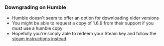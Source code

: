 ### Downgrading on Humble

- Humble doesn't seem to offer an option for downloading older versions
- You might be able to request a copy of 1.6.9 from their support if you must use a humble copy
- Hopefully you're simply able to redeem your Steam key and follow the [steam instructions instead](/FTL-Hyperspace/install-guides/windows/steam-install)
